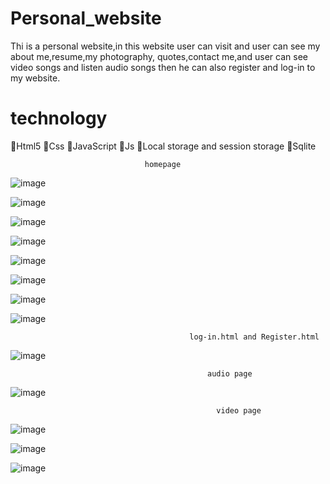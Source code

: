 # Personal_website
  Thi is a personal website,in this website user can visit and  user can see my about me,resume,my photography, quotes,contact me,and user can see video songs and listen audio songs then he can also register and log-in to my website.
# technology


Html5
Css 
JavaScript
Js 
Local storage and session storage
Sqlite



                                  homepage
                                  
![image](https://user-images.githubusercontent.com/62865086/121639629-a5d12700-caae-11eb-8435-9d614fddc43d.png)
                                  
                                  
 
 
 
![image](https://user-images.githubusercontent.com/62865086/121639176-f85e1380-caad-11eb-8534-4e3a80cbac13.png)



![image](https://user-images.githubusercontent.com/62865086/121639196-014ee500-caae-11eb-89bf-4cf824447183.png)



![image](https://user-images.githubusercontent.com/62865086/121639225-09a72000-caae-11eb-9a07-7e5fca7da7fb.png)



![image](https://user-images.githubusercontent.com/62865086/121639242-0f046a80-caae-11eb-8437-4aa2c17db8be.png)




![image](https://user-images.githubusercontent.com/62865086/121639259-17f53c00-caae-11eb-9836-9e65fa8ef258.png)


![image](https://user-images.githubusercontent.com/62865086/121639268-1deb1d00-caae-11eb-9fff-412a4ade7f82.png)



![image](https://user-images.githubusercontent.com/62865086/121639277-22afd100-caae-11eb-867d-c169da2ed794.png)


                                            log-in.html and Register.html


![image](https://user-images.githubusercontent.com/62865086/121639367-41ae6300-caae-11eb-8add-2937b6a87231.png)


                                                audio page
![image](https://user-images.githubusercontent.com/62865086/121639433-58ed5080-caae-11eb-8f05-93bb3e1e0748.png)



                                                  video page


![image](https://user-images.githubusercontent.com/62865086/121639499-6f93a780-caae-11eb-85f4-439d43950bc0.png)



![image](https://user-images.githubusercontent.com/62865086/121639512-74f0f200-caae-11eb-8841-83f6f6b5bf24.png)



![image](https://user-images.githubusercontent.com/62865086/121639531-7cb09680-caae-11eb-9722-efa0b2b8cc63.png)











